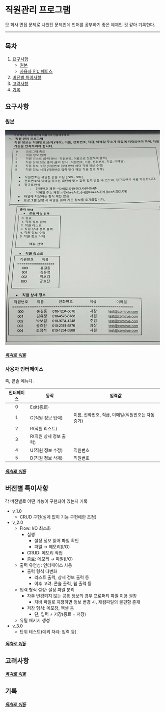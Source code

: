직원관리 프로그램
=====
모 회사 면접 문제로 나왔던 문제인데 언어를 공부하기 좋은 예제인 것 같아 기록한다.
- - -
## 목차
1. [요구사항](#요구사항)
	* [원본](#원본)
	* [사용자 인터페이스](#사용자-인터페이스)
2. [버전별 특이사항](#버전별-특이사항)
3. [고려사항](#고려사항)
4. [기록](#기록)

## 요구사항
### 원본
<img src="./img/comtrue.png" width="600" height="700"></br>

##### [목차로 이동](#목차)

### 사용자 인터페이스
즉, 콘솔 메뉴다.

| 인터페이스 | 동작 | 입력값 |
| :--: | -- | -- |
| 0 | Exit(종료) | |
| 1 | C(직원 정보 입력) | 이름, 전화번호, 직급, 이메일(직원번호는 자동증가) |
| 2 | R(직원 리스트) | |
| 3 | R(직원 상세 정보 출력) | |
| 4 | U(직원 정보 수정) | 직원번호 |
| 5 | D(직원 정보 삭제) | 직원번호 |

##### [목차로 이동](#목차)

## 버전별 특이사항
각 버전별로 어떤 기능이 구현되어 있는지 기록

* v_1.0
	* CRUD 구현(설계 없이 기능 구현에만 초점)
* v_2.0
	* Flow: I/O 최소화
		* 실행
			* 설정 정보 읽어 파일 확인
			* 파일 → 메모리(I/O)
		* CRUD: 메모리 작업
		* 종료: 메모리 → 파일(I/O)
	* 출력 유연성: 인터페이스 사용
		* 출력 형식 다변화
			* 리스트 출력, 상세 정보 출력 등
			* 이후 고려: 콘솔 출력, 웹 출력 등
	* 입력 형식 설정: 설정 파일 분리
		* 자주 변경되지 않는 공통 정보의 경우 프로퍼티 파일 이용 권장
			* 자바 파일로 지정하면 정보 변경 시, 재컴파일의 불편함 존재
		* 저장 형식: 메모장, 엑셀 등
			* 단, 입력 ≠ 저장(종료 = 저장)
	* 유틸 패키지 생성
* v_3.0
	* 단위 테스트(예외 처리: 입력 등)

##### [목차로 이동](#목차)

## 고려사항


##### [목차로 이동](#목차)

## 기록


##### [목차로 이동](#목차)

